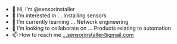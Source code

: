 - 👋 Hi, I’m @sensorinstaller
- 👀 I’m interested in ... Installing sensors
- 🌱 I’m currently learning ... Network engineering
- 💞️ I’m looking to collaborate on ... Products relating to automation
- 📫 How to reach me ...sensorinstaller@gmail.com

<!---
sensorinstaller/sensorinstaller is a ✨ special ✨ repository because its `README.md` (this file) appears on your GitHub profile.
You can click the Preview link to take a look at your changes.
--->
